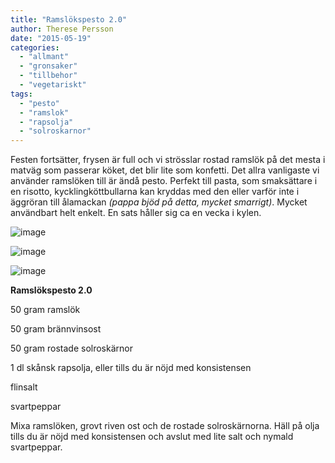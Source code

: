 ```yaml
---
title: "Ramslökspesto 2.0"
author: Therese Persson
date: "2015-05-19"
categories: 
  - "allmant"
  - "gronsaker"
  - "tillbehor"
  - "vegetariskt"
tags: 
  - "pesto"
  - "ramslok"
  - "rapsolja"
  - "solroskarnor"
---
```


Festen fortsätter, frysen är full och vi strösslar rostad ramslök på det mesta i matväg som passerar köket, det blir lite som konfetti. Det allra vanligaste vi använder ramslöken till är ändå pesto. Perfekt till pasta, som smaksättare i en risotto, kycklingköttbullarna kan kryddas med den eller varför inte i äggröran till ålamackan _(pappa bjöd på detta, mycket smarrigt)_. Mycket användbart helt enkelt. En sats håller sig ca en vecka i kylen.

![image](/static/img/image4-1020x1020.jpg)

![image](/static/img/image7-1020x1020.jpg)

![image](/static/img/image6-1020x1020.jpg)

**Ramslökspesto 2.0**

50 gram ramslök

50 gram brännvinsost

50 gram rostade solroskärnor

1 dl skånsk rapsolja, eller tills du är nöjd med konsistensen

flinsalt

svartpeppar

Mixa ramslöken, grovt riven ost och de rostade solroskärnorna. Häll på olja tills du är nöjd med konsistensen och avslut med lite salt och nymald svartpeppar.
